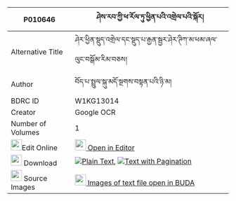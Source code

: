 |P010646|ཤེས་རབ་ཀྱི་ཕ་རོལ་ཏུ་ཕྱིན་པའི་འགྲེལ་པའི་སྐོར། 
| --- | --- 
|Alternative Title |ཤེར་ཕྱིན་སྡུད་འགྲེལ་དང་སྡུད་པ་རྒྱན་སྦྱར་ཤེར་ཊིཀ་མ་ཕམ་ཞལ་ལུང་བསྒོམ་རིམ་བཅས།
|Author| བོད་པ་སྤྲུལ་སྐུ་མདོ་སྔགས་བསྟན་པའི་ཉི་མ།
|BDRC ID | W1KG13014
|Creator | Google OCR
|Number of Volumes| 1
|<img width="25" src="https://img.icons8.com/color/25/000000/edit-property.png">Edit Online| [<img width="25" src="https://avatars.githubusercontent.com/u/45091458?s=200&v=4"> Open in Editor](http://editor.openpecha.org/P010646)
|<img width="25" src="https://img.icons8.com/fluent/48/000000/download-2.png"/>  Download | [![](https://img.icons8.com/color/20/000000/txt.png)Plain Text](https://github.com/Openpecha/P010646/releases/download/v1/sherab_kyi_parol_tu_chinpa_i_d_plain_P010646.zip), [![](https://img.icons8.com/color/20/000000/txt.png)Text with Pagination](https://github.com/Openpecha/P010646/releases/download/v1/sherab_kyi_parol_tu_chinpa_i_d_pages_P010646.zip)
|<img width="25" src="https://img.icons8.com/plasticine/100/000000/pictures-folder.png"/>  Source Images | [<img width="25" src="https://library.bdrc.io/icons/BUDA-small.svg"> Images of text file open in BUDA](https://library.bdrc.io/show/bdr:W1KG13014)